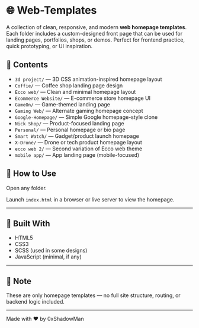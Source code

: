 # 🌐 Web-Templates

A collection of clean, responsive, and modern **web homepage templates**. Each folder includes a custom-designed front page that can be used for landing pages, portfolios, shops, or demos. Perfect for frontend practice, quick prototyping, or UI inspiration.

## 📁 Contents

- `3d project/` — 3D CSS animation-inspired homepage layout  
- `Coffie/` — Coffee shop landing page design  
- `Ecco web/` — Clean and minimal homepage layout  
- `Ecommerce Website/` — E-commerce store homepage UI  
- `GameOn/` — Game-themed landing page  
- `Gaming Web/` — Alternate gaming homepage concept  
- `Google-Homepage/` — Simple Google homepage-style clone  
- `Nick Shop/` — Product-focused landing page  
- `Personal/` — Personal homepage or bio page  
- `Smart Watch/` — Gadget/product launch homepage  
- `X-Drone/` — Drone or tech product homepage layout  
- `ecco web 2/` — Second variation of Ecco web theme  
- `mobile app/` — App landing page (mobile-focused)  

## 🚀 How to Use

Open any folder.

Launch `index.html` in a browser or live server to view the homepage.

---

## 🧰 Built With

- HTML5  
- CSS3  
- SCSS (used in some designs)  
- JavaScript (minimal, if any)  

---

## 📌 Note

These are only homepage templates — no full site structure, routing, or backend logic included.

---

Made with ❤️ by 0xShadowMan
